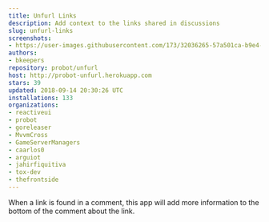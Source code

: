 ```yaml
---
title: Unfurl Links
description: Add context to the links shared in discussions
slug: unfurl-links
screenshots:
- https://user-images.githubusercontent.com/173/32036265-57a501ca-b9e4-11e7-9db3-52374fb7290c.png
authors:
- bkeepers
repository: probot/unfurl
host: http://probot-unfurl.herokuapp.com
stars: 39
updated: 2018-09-14 20:30:26 UTC
installations: 133
organizations:
- reactiveui
- probot
- goreleaser
- MvvmCross
- GameServerManagers
- caarlos0
- arguiot
- jahirfiquitiva
- tox-dev
- thefrontside
---
```


When a link is found in a comment, this app will add more information to the bottom of the comment about the link.
